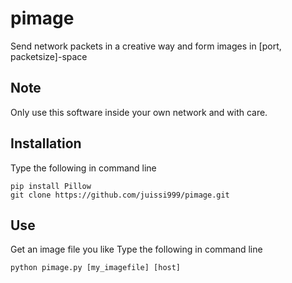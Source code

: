 # pimage
Send network packets in a creative way and form images in [port, packetsize]-space

## Note
Only use this software inside your own network and with care.

## Installation

Type the following in command line

    pip install Pillow
    git clone https://github.com/juissi999/pimage.git

## Use

Get an image file you like
Type the following in command line

    python pimage.py [my_imagefile] [host]